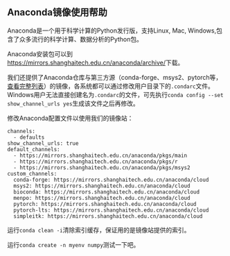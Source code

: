 ## Anaconda镜像使用帮助

Anaconda是一个用于科学计算的Python发行版，支持Linux, Mac, Windows,包含了众多流行的科学计算、数据分析的Python包。

Anaconda安装包可以到<https://mirrors.shanghaitech.edu.cn/anaconda/archive/>下载。

我们还提供了Anaconda仓库与第三方源（conda-forge、msys2、pytorch等，[查看完整列表](https://mirrors.shanghaitech.edu.cn/anaconda/cloud/)）的镜像，各系统都可以通过修改用户目录下的`.condarc`文件。Windows用户无法直接创建名为`.condarc`的文件，可先执行`conda config --set show_channel_urls yes`生成该文件之后再修改。

修改Anaconda配置文件以使用我们的镜像站：

```plain
channels:
  - defaults
show_channel_urls: true
default_channels:
  - https://mirrors.shanghaitech.edu.cn/anaconda/pkgs/main
  - https://mirrors.shanghaitech.edu.cn/anaconda/pkgs/r
  - https://mirrors.shanghaitech.edu.cn/anaconda/pkgs/msys2
custom_channels:
  conda-forge: https://mirrors.shanghaitech.edu.cn/anaconda/cloud
  msys2: https://mirrors.shanghaitech.edu.cn/anaconda/cloud
  bioconda: https://mirrors.shanghaitech.edu.cn/anaconda/cloud
  menpo: https://mirrors.shanghaitech.edu.cn/anaconda/cloud
  pytorch: https://mirrors.shanghaitech.edu.cn/anaconda/cloud
  pytorch-lts: https://mirrors.shanghaitech.edu.cn/anaconda/cloud
  simpleitk: https://mirrors.shanghaitech.edu.cn/anaconda/cloud
```

运行`conda clean -i`清除索引缓存，保证用的是镜像站提供的索引。

运行`conda create -n myenv numpy`测试一下吧。